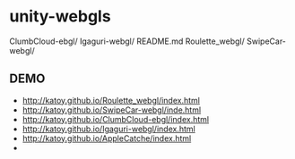 # unity-webgls

  ClumbCloud-ebgl/ Igaguri-webgl/   README.md        Roulette_webgl/  SwipeCar-webgl/
## DEMO

- <http://katoy.github.io/Roulette_webgl/index.html>
- <http://katoy.github.io/SwipeCar-webgl/inde.html>
- <http://katoy.github.io/ClumbCloud-ebgl/index.html>
- <http://katoy.github.io/Igaguri-webgl/index.html>
- <http://katoy.github.io/AppleCatche/index.html>
-